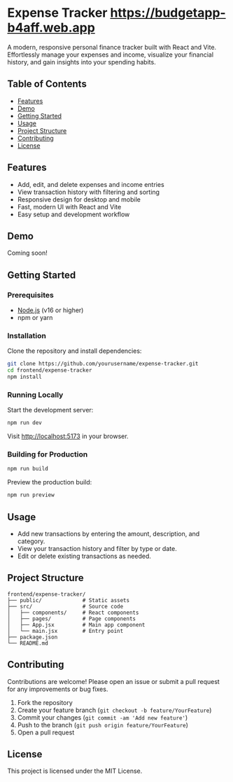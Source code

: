 # Expense Tracker https://budgetapp-b4aff.web.app

A modern, responsive personal finance tracker built with React and Vite. Effortlessly manage your expenses and income, visualize your financial history, and gain insights into your spending habits.

## Table of Contents

- [Features](#features)
- [Demo](#demo)
- [Getting Started](#getting-started)
- [Usage](#usage)
- [Project Structure](#project-structure)
- [Contributing](#contributing)
- [License](#license)

## Features

- Add, edit, and delete expenses and income entries
- View transaction history with filtering and sorting
- Responsive design for desktop and mobile
- Fast, modern UI with React and Vite
- Easy setup and development workflow

## Demo

Coming soon!

## Getting Started

### Prerequisites

- [Node.js](https://nodejs.org/) (v16 or higher)
- npm or yarn

### Installation

Clone the repository and install dependencies:

```bash
git clone https://github.com/yourusername/expense-tracker.git
cd frontend/expense-tracker
npm install
```

### Running Locally

Start the development server:

```bash
npm run dev
```

Visit [http://localhost:5173](http://localhost:5173) in your browser.

### Building for Production

```bash
npm run build
```

Preview the production build:

```bash
npm run preview
```

## Usage

- Add new transactions by entering the amount, description, and category.
- View your transaction history and filter by type or date.
- Edit or delete existing transactions as needed.

## Project Structure

```
frontend/expense-tracker/
├── public/             # Static assets
├── src/                # Source code
│   ├── components/     # React components
│   ├── pages/          # Page components
│   ├── App.jsx         # Main app component
│   └── main.jsx        # Entry point
├── package.json
└── README.md
```

## Contributing

Contributions are welcome! Please open an issue or submit a pull request for any improvements or bug fixes.

1. Fork the repository
2. Create your feature branch (`git checkout -b feature/YourFeature`)
3. Commit your changes (`git commit -am 'Add new feature'`)
4. Push to the branch (`git push origin feature/YourFeature`)
5. Open a pull request

## License

This project is licensed under the MIT License.
